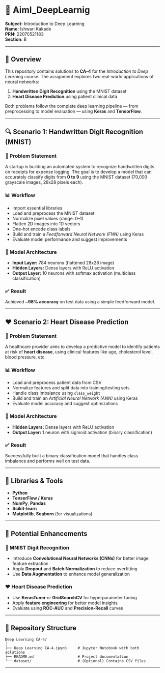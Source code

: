 # 🧠 Aiml_DeepLearnig
 
**Subject:** Introduction to Deep Learning  
**Name:** Ishwari Kakade  
**PRN:** 22070521183  
**Section:** B  

---

## 📘 Overview

This repository contains solutions to **CA-4** for the *Introduction to Deep Learning* course. The assignment explores two real-world applications of neural networks:

1. **Handwritten Digit Recognition** using the MNIST dataset  
2. **Heart Disease Prediction** using patient clinical data

Both problems follow the complete deep learning pipeline — from preprocessing to model evaluation — using **Keras** and **TensorFlow**.

---

## 🔍 Scenario 1: Handwritten Digit Recognition (MNIST)

### 📝 Problem Statement
A startup is building an automated system to recognize handwritten digits on receipts for expense logging. The goal is to develop a model that can accurately classify digits from **0 to 9** using the MNIST dataset (70,000 grayscale images, 28x28 pixels each).

### 📊 Workflow
- Import essential libraries  
- Load and preprocess the MNIST dataset  
- Normalize pixel values (range: 0–1)  
- Flatten 2D images into 1D vectors  
- One-hot encode class labels  
- Build and train a *Feedforward Neural Network (FNN)* using Keras  
- Evaluate model performance and suggest improvements

### 🧱 Model Architecture
- **Input Layer:** 784 neurons (flattened 28x28 image)  
- **Hidden Layers:** Dense layers with ReLU activation  
- **Output Layer:** 10 neurons with softmax activation (multiclass classification)

### ✅ Result
Achieved ~**98% accuracy** on test data using a simple feedforward model.

---

## ❤️ Scenario 2: Heart Disease Prediction

### 📝 Problem Statement
A healthcare provider aims to develop a predictive model to identify patients at risk of **heart disease**, using clinical features like age, cholesterol level, blood pressure, etc.

### 📊 Workflow
- Load and preprocess patient data from CSV  
- Normalize features and split data into training/testing sets  
- Handle class imbalance using `class_weight`  
- Build and train an *Artificial Neural Network (ANN)* using Keras  
- Evaluate model accuracy and suggest optimizations

### 🧱 Model Architecture
- **Hidden Layers:** Dense layers with ReLU activation  
- **Output Layer:** 1 neuron with sigmoid activation (binary classification)

### ✅ Result
Successfully built a binary classification model that handles class imbalance and performs well on test data.

---

## 🧰 Libraries & Tools
- **Python**  
- **TensorFlow / Keras**  
- **NumPy**, **Pandas**  
- **Scikit-learn**  
- **Matplotlib**, **Seaborn** (for visualizations)

---

## 🚀 Potential Enhancements

### 🔢 MNIST Digit Recognition
- Introduce **Convolutional Neural Networks (CNNs)** for better image feature extraction  
- Apply **Dropout** and **Batch Normalization** to reduce overfitting  
- Use **Data Augmentation** to enhance model generalization

### ❤️ Heart Disease Prediction
- Use **KerasTuner** or **GridSearchCV** for hyperparameter tuning  
- Apply **feature engineering** for better model insights  
- Evaluate using **ROC-AUC** and **Precision-Recall** curves

---

## 📁 Repository Structure

```
Deep Learning CA-4/
│
├── Deep Learning CA-4.ipynb     # Jupyter Notebook with both solutions
├── README.md                    # Project documentation
└── dataset/                     # (Optional) Contains CSV files
```

---

